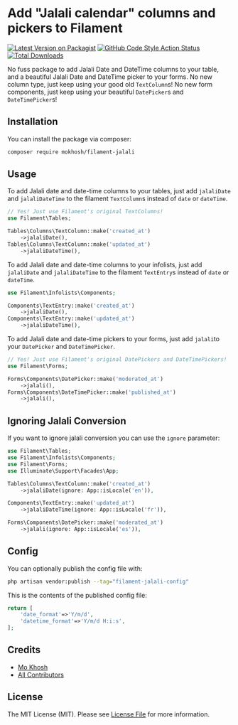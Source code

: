 # Add "Jalali calendar" columns and pickers to Filament

[![Latest Version on Packagist](https://img.shields.io/packagist/v/mokhosh/filament-jalali.svg?style=flat-square)](https://packagist.org/packages/mokhosh/filament-jalali)
[![GitHub Code Style Action Status](https://img.shields.io/github/actions/workflow/status/mokhosh/filament-jalali/fix-php-code-style-issues.yml?branch=main&label=code%20style&style=flat-square)](https://github.com/mokhosh/filament-jalali/actions?query=workflow%3A"Fix+PHP+code+style+issues"+branch%3Amain)
[![Total Downloads](https://img.shields.io/packagist/dt/mokhosh/filament-jalali.svg?style=flat-square)](https://packagist.org/packages/mokhosh/filament-jalali)

No fuss package to add Jalali Date and DateTime columns to your table, and a beautiful Jalali Date and DateTime picker to your forms.
No new column type, just keep using your good old `TextColumn`s!
No new form components, just keep using your beautiful `DatePicker`s and `DateTimePicker`s!

## Installation

You can install the package via composer:

```bash
composer require mokhosh/filament-jalali
```

## Usage

To add Jalali date and date-time columns to your tables, just add `jalaliDate` and `jalaliDateTime` to the filament `TextColumn`s instead of `date` or `dateTime`.

```php
// Yes! Just use Filament's original TextColumns!
use Filament\Tables;

Tables\Columns\TextColumn::make('created_at')
    ->jalaliDate(),
Tables\Columns\TextColumn::make('updated_at')
    ->jalaliDateTime(),
```

To add Jalali date and date-time columns to your infolists, just add `jalaliDate` and `jalaliDateTime` to the filament `TextEntry`s instead of `date` or `dateTime`.

```php
use Filament\Infolists\Components;

Components\TextEntry::make('created_at')
    ->jalaliDate(),
Components\TextEntry::make('updated_at')
    ->jalaliDateTime(),
```

To add Jalali date and date-time pickers to your forms, just add `jalali`to your `DatePicker` and `DateTimePicker`.

```php
// Yes! Just use Filament's original DatePickers and DateTimePickers!
use Filament\Forms;

Forms\Components\DatePicker::make('moderated_at')
    ->jalali(),
Forms\Components\DateTimePicker::make('published_at')
    ->jalali(),
```

## Ignoring Jalali Conversion
If you want to ignore jalali conversion you can use the `ignore` parameter:

```php
use Filament\Tables;
use Filament\Infolists\Components;
use Filament\Forms;
use Illuminate\Support\Facades\App;

Tables\Columns\TextColumn::make('created_at')
    ->jalaliDate(ignore: App::isLocale('en')),

Components\TextEntry::make('updated_at')
    ->jalaliDateTime(ignore: App::isLocale('fr')),

Forms\Components\DatePicker::make('moderated_at')
    ->jalali(ignore: App::isLocale('es')),
```

## Config
You can optionally publish the config file with:

```bash
php artisan vendor:publish --tag="filament-jalali-config"
```

This is the contents of the published config file:

```php
return [
    'date_format'=>'Y/m/d',
    'datetime_format'=>'Y/m/d H:i:s',
];
```

## Credits

- [Mo Khosh](https://github.com/mokhosh)
- [All Contributors](../../contributors)

## License

The MIT License (MIT). Please see [License File](LICENSE.md) for more information.
